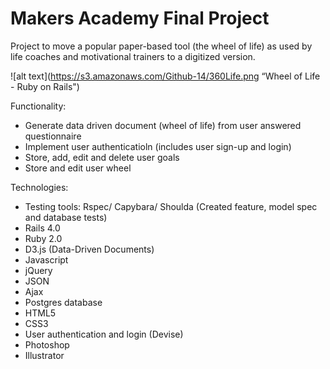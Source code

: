 Makers Academy Final Project
============================

Project to move a popular paper-based tool (the wheel of life) as used by life coaches and motivational trainers to a digitized version.

![alt text](https://s3.amazonaws.com/Github-14/360Life.png “Wheel of Life - Ruby on Rails")

Functionality:
- Generate data driven document (wheel of life) from user answered  questionnaire
- Implement user authenticatioln (includes user sign-up and login)
- Store, add, edit and delete user goals
- Store and edit user wheel

Technologies:
- Testing tools: Rspec/ Capybara/ Shoulda  (Created feature, model spec and database tests)
- Rails 4.0
- Ruby 2.0
- D3.js (Data-Driven Documents)
- Javascript
- jQuery 
- JSON
- Ajax
- Postgres database
- HTML5
- CSS3
- User authentication and login (Devise)
- Photoshop
- Illustrator
